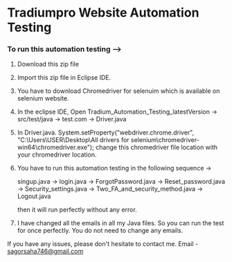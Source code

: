 # Tradiumpro Website Automation Testing

### To run this automation testing -->

1. Download this zip file
2. Import this zip file in Eclipse IDE.
3. You have to download Chromedriver for selenuim which is available on selenium website.
4. In the eclipse IDE, Open Tradium_Automation_Testing_latestVersion -> src/test/java -> test.com -> Driver.java
5. In Driver.java. System.setProperty("webdriver.chrome.driver", "C:\\Users\\USER\\Desktop\\All drivers for selenium\\chromedriver-win64\\chromedriver.exe"); change this chromedriver file location with your chromedriver location.

6. You have to run this automation testing in the following sequence ->

    singup.java -> login.java -> ForgotPassword.java -> Reset_password.java -> Security_settings.java -> Two_FA_and_security_method.java -> Logout.java

   then it will run perfectly without any error.

7. I have changed all the emails in all my Java files. So you can run the test for once perfectly. You do not need to change any emails.

If you have any issues, please don't hesitate to contact me.
Email - sagorsaha746@gmail.com
